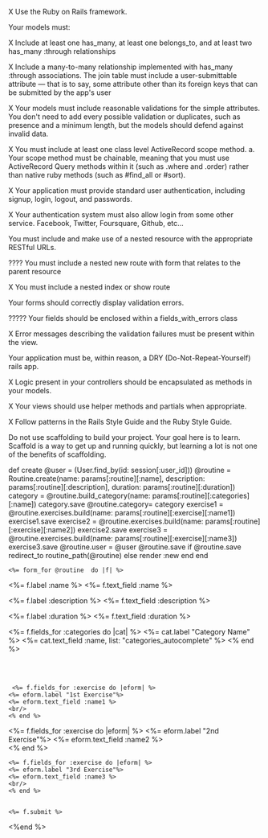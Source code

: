 



    

X Use the Ruby on Rails framework.

Your models must:

X Include at least one has_many, at least one belongs_to, and at least two has_many :through relationships

X Include a many-to-many relationship implemented with has_many :through associations. The join table must include a user-submittable attribute — that is to say, some attribute other than its foreign keys that can be submitted by the app's user

X Your models must include reasonable validations for the simple attributes. You don't need to add every possible validation or duplicates, such as presence and a minimum length, but the models should defend against invalid data.

X You must include at least one class level ActiveRecord scope method. a. Your scope method must be chainable, meaning that you must use ActiveRecord Query methods within it (such as .where and .order) rather than native ruby methods (such as #find_all or #sort).

X Your application must provide standard user authentication, including signup, login, logout, and passwords.

X Your authentication system must also allow login from some other service. Facebook, Twitter, Foursquare, Github, etc...

You must include and make use of a nested resource with the appropriate RESTful URLs.

???? You must include a nested new route with form that relates to the parent resource

X You must include a nested index or show route

Your forms should correctly display validation errors.

????? Your fields should be enclosed within a fields_with_errors class

X Error messages describing the validation failures must be present within the view.

Your application must be, within reason, a DRY (Do-Not-Repeat-Yourself) rails app.

X Logic present in your controllers should be encapsulated as methods in your models.

X Your views should use helper methods and partials when appropriate.

X Follow patterns in the Rails Style Guide and the Ruby Style Guide.

Do not use scaffolding to build your project. Your goal here is to learn. Scaffold is a way to get up and running quickly, but learning a lot is not one of the benefits of scaffolding.




def create 
        @user = (User.find_by(id: session[:user_id]))
        @routine = Routine.create(name: params[:routine][:name], description: params[:routine][:description], duration: params[:routine][:duration])
        category = @routine.build_category(name: params[:routine][:categories][:name])
        category.save 
        @routine.category= category
        exercise1 = @routine.exercises.build(name: params[:routine][:exercise][:name1])
        exercise1.save 
        exercise2 = @routine.exercises.build(name: params[:routine][:exercise][:name2])
        exercise2.save 
        exercise3 = @routine.exercises.build(name: params[:routine][:exercise][:name3])
        exercise3.save 
        @routine.user = @user 
        @routine.save 
        if @routine.save
        redirect_to routine_path(@routine)
        else 
            render :new 
        end 
    end 







    <%= form_for @routine  do |f| %>

  <%= f.label :name %>
<%= f.text_field :name %>

<%= f.label :description %>
<%= f.text_field :description %>

<%= f.label :duration %>
<%= f.text_field :duration %>

<%= f.fields_for :categories do |cat| %>
<%= cat.label "Category Name" %>
<%= cat.text_field :name, list: "categories_autocomplete" %>
  <datalist id="categories_autocomplete">
    <% Category.all.each do |category| %>
      <option value="<%= category.name %>">
    <% end %>
  </datalist>
  <% end %>

  <br/>
  <br/>

     <%= f.fields_for :exercise do |eform| %>
    <%= eform.label "1st Exercise"%>
    <%= eform.text_field :name1 %>
    <br/>
    <% end %>
    
   <%= f.fields_for :exercise do |eform| %>
    <%= eform.label "2nd Exercise"%>
    <%= eform.text_field :name2 %>
    <br/>
    <% end %>

    <%= f.fields_for :exercise do |eform| %>
    <%= eform.label "3rd Exercise"%>
    <%= eform.text_field :name3 %>
    <br/>
    <% end %>
  

    <%= f.submit %>
<%end %>
<br>